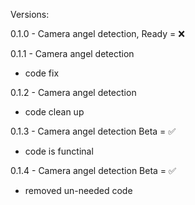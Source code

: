 Versions:

0.1.0 - Camera angel detection, Ready = ❌

0.1.1 - Camera angel detection 
 - code fix

0.1.2 - Camera angel detection
- code clean up

0.1.3 - Camera angel detection Beta = ✅
 - code is functinal

0.1.4 - Camera angel detection Beta = ✅
 - removed un-needed code
